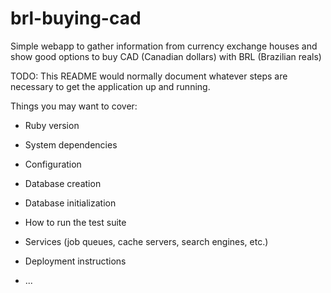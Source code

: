 # brl-buying-cad
Simple webapp to gather information from currency exchange houses and show good options to buy CAD (Canadian dollars) with BRL (Brazilian reals)

TODO:
This README would normally document whatever steps are necessary to get the
application up and running.

Things you may want to cover:

* Ruby version

* System dependencies

* Configuration

* Database creation

* Database initialization

* How to run the test suite

* Services (job queues, cache servers, search engines, etc.)

* Deployment instructions

* ...
